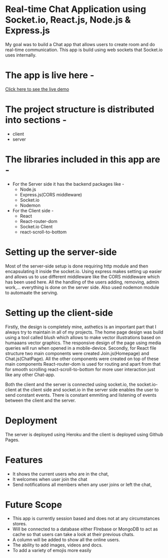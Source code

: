 # Real-time Chat Application using Socket.io, React.js, Node.js & Express.js
My goal was to build a Chat app that allows users to create room and do real-time communication. 
This app is build using web sockets that Socket.io uses internally.

# The app is live here - 
[Click here to see the live demo](https://chat-app-client-seven-puce.vercel.app/)

# The project structure is distributed into sections - 
* client 
* server
# The libraries included in this app are - 
* For the Server side it has the backend packages like -
  * Node.js 
  * Express.js(CORS middleware) 
  * Socket.io 
  * Nodemon
* For the Client side - 
  * React 
  * React-router-dom
  * Socket.io Client
  * react-scroll-to-bottom

# Setting up the server-side
Most of the server-side setup is done requiring http module and then encapsulating it inside the socket.io. Using express makes setting up easier and allows us to use different middleware like the CORS middleware which has been used here.
All the handling of the users adding, removing, admin work,... everything is done on the server side. Also used nodemon module to automaate the serving.

# Setting up the client-side 
Firstly, the design is completely mine, asthetics is an important part that I always try to maintain in all of my projects.
The home page design was build using a tool called blush which allows to make vector illustrations based on humaaans vector graphics.
The responsive design of the page using media queries will run when opened in a mobile-device.
Secondly, for React file structure two main components were created Join.js(Homepage) and Chat.js(ChatPage). All the other components were created on top of these main components
React-router-dom is used for routing and apart from that for smooth scrolling react-scroll-to-bottom for more user interaction just like any other Chat-app. 

Both the client and the server is connected using socket.io, the socket.io-client at the client side and socket.io in the server side enables the user to send constant events. There is constant emmiting and listening of events between the client and the server.

# Deployment
The server is deployed using Heroku and the client is deployed using Github Pages.

# Features
* It shows the current users who are in the chat,
* It welcomes when user join the chat 
* Send notifications all members when any user joins or left the chat,

# Future Scope
* This app is currently session based and does not at any circumstances stores. 
* Will be connected to a database either FIrebase or MongoDB to act as cache so that users can take a look at their previous chats.
* A column will be added to show all the online users.
* The ability to add images, videos and docs.
* To add a variety of emojis more easily
